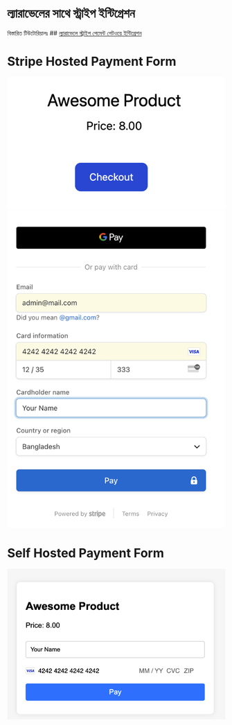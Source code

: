 # ল্যারাভেলের সাথে স্ট্রাইপ ইন্টিগ্রেশন 

বিস্তারিত টিউটোরিয়ালঃ   ## [ল্যারাভেলে স্ট্রাইপ পেমেন্ট গেটওয়ে ইন্টিগ্রেশন](https://jakir.me/laravel-stripe-payment-gateway-integration/)

# Stripe Hosted Payment Form
<img src="screenshot3.png"  />
<img src="screenshot2.png"  />

# Self Hosted Payment Form
<img src="screenshot1.png"  />
